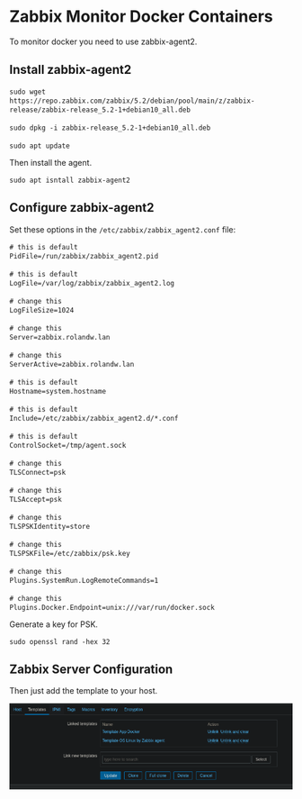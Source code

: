 # Zabbix Monitor Docker Containers

To monitor docker you need to use zabbix-agent2.

## Install zabbix-agent2

```none
sudo wget https://repo.zabbix.com/zabbix/5.2/debian/pool/main/z/zabbix-release/zabbix-release_5.2-1+debian10_all.deb

sudo dpkg -i zabbix-release_5.2-1+debian10_all.deb

sudo apt update
```

Then install the agent.

```none
sudo apt isntall zabbix-agent2
```

## Configure zabbix-agent2

Set these options in the `/etc/zabbix/zabbix_agent2.conf` file:

```none
# this is default
PidFile=/run/zabbix/zabbix_agent2.pid

# this is default
LogFile=/var/log/zabbix/zabbix_agent2.log

# change this
LogFileSize=1024

# change this
Server=zabbix.rolandw.lan

# change this
ServerActive=zabbix.rolandw.lan

# this is default
Hostname=system.hostname

# this is default
Include=/etc/zabbix/zabbix_agent2.d/*.conf

# this is default
ControlSocket=/tmp/agent.sock

# change this
TLSConnect=psk

# change this
TLSAccept=psk

# change this
TLSPSKIdentity=store

# change this
TLSPSKFile=/etc/zabbix/psk.key

# change this
Plugins.SystemRun.LogRemoteCommands=1

# change this
Plugins.Docker.Endpoint=unix:///var/run/docker.sock
```

Generate a key for PSK.

```none
sudo openssl rand -hex 32
```

## Zabbix Server Configuration

Then just add the template to your host.

![template](./assets/zabbix_monitor_docker/template.png)
